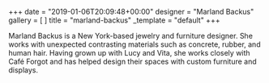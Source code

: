 +++
date = "2019-01-06T20:09:48+00:00"
designer = "Marland Backus"
gallery = [ ]
title = "marland-backus"
_template = "default"
+++

Marland Backus is a New York-based jewelry and furniture designer. She works with unexpected contrasting materials such as concrete, rubber, and human hair. Having grown up with Lucy and Vita, she works closely with Café Forgot and has helped design their spaces with custom furniture and displays. 
